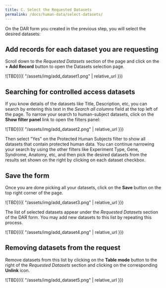 ```yaml
---
title: C. Select the Requested Datasets
permalink: /docs/human-data/select-datasets/
---
```


On the DAR form you created in the previous step, you will select the desired datasets:

## Add records for each dataset you are requesting

Scroll down to the *Requested Datasets* section of the page and click on the **+ Add Record** button to open the Datasets selection page.

![TBD]({{ "/assets/img/add_dataset1.png" | relative_url }})

## Searching for controlled access datasets

If you know details of the datasets like Title, Description, etc, you can search by entering this text in the *Search all columns* field at the top left of the page. To narrow your search to human-subject datasets, click on the **Show filter panel** link to open the filters panel:

![TBD]({{ "/assets/img/add_dataset2.png" | relative_url }})

Then select "Yes" on the Protected Human Subjects filter to show all datasets that contain protected human data. You can continue narrowing your search by using the other filters like Experiment Type, Gene, Syndrome, Anatomy, etc, and then pick the desired datasets from the results set shown on the right by clicking on each dataset checkbox.

## Save the form

Once you are done picking all your datasets, click on the **Save** button on the top right corner of the page.

![TBD]({{ "/assets/img/add_dataset3.png" | relative_url }})

The list of selected datasets appear under the *Requested Datasets* section of the DAR form. You may add new datasets to this list by repeating this process.

![TBD]({{ "/assets/img/add_dataset4.png" | relative_url }})

## Removing datasets from the request

Remove datasets from this list by clicking on the **Table mode** button to the right of the *Requested Datasets* section and clicking on the corresponding **Unlink** icon.

![TBD]({{ "/assets/img/add_dataset5.png" | relative_url }})
